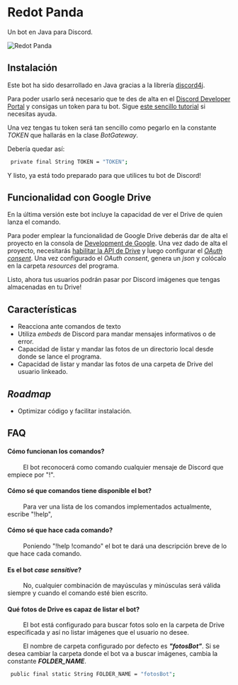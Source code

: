 
# Redot Panda

Un bot en Java para Discord.

![Redot Panda](https://p1.pxfuel.com/preview/318/402/410/animal-themes-animal-wildlife-animal-red-panda-panda-animal-mammal-tree.jpg)

## Instalación

Este bot ha sido desarrollado en Java gracias a la librería [discord4j](https://discord4j.com/).

Para poder usarlo será necesario que te des de alta en el [Discord Developer Portal](https://discord.com/developers/applications) y consigas un token para tu bot. Sigue [este sencillo tutorial](https://docs.discord4j.com/discord-application-tutorial) si necesitas ayuda.

Una vez tengas tu token será tan sencillo como pegarlo en la constante *TOKEN* que hallarás en la clase *BotGateway*.

Debería quedar así:

```bash
 private final String TOKEN = "TOKEN";
```
Y listo, ya está todo preparado para que utilices tu bot de Discord!


## Funcionalidad con Google Drive

En la última versión este bot incluye la capacidad de ver el Drive de quien lanza el comando.

Para poder emplear la funcionalidad de Google Drive deberás dar de alta el proyecto en la consola de [Development de Google](https://developers.google.com/workspace/guides/create-project). Una vez dado de alta el proyecto, necesitarás [habilitar la API de Drive](https://developers.google.com/workspace/guides/enable-apis) y luego configurar el [*OAuth consent*](https://developers.google.com/workspace/guides/configure-oauth-consent).
Una vez configurado el *OAuth consent*, genera un *json* y colócalo en la carpeta *resources* del programa.

Listo, ahora tus usuarios podrán pasar por Discord imágenes que tengas almacenadas en tu Drive!
## Características

- Reacciona ante comandos de texto
- Utiliza *embeds* de Discord para mandar mensajes informativos o de error.
- Capacidad de listar y mandar las fotos de un directorio local desde donde se lance el programa.
- Capacidad de listar y mandar las fotos de una carpeta de Drive del usuario linkeado.


## *Roadmap*

- Optimizar código y facilitar instalación.


## FAQ

#### Cómo funcionan los comandos?

&nbsp;&nbsp;&nbsp;&nbsp;&nbsp;&nbsp;&nbsp;&nbsp; El bot reconocerá como comando cualquier mensaje de Discord que empiece por "!".

#### Cómo sé que comandos tiene disponible el bot?

&nbsp;&nbsp;&nbsp;&nbsp;&nbsp;&nbsp;&nbsp;&nbsp; Para ver una lista de los comandos implementados actualmente, escribe "!help",

#### Cómo sé que hace cada comando?

&nbsp;&nbsp;&nbsp;&nbsp;&nbsp;&nbsp;&nbsp;&nbsp; Poniendo "!help !comando" el bot te dará una descripción breve de lo que hace cada comando.

#### Es el bot *case sensitive*?

&nbsp;&nbsp;&nbsp;&nbsp;&nbsp;&nbsp;&nbsp;&nbsp; No, cualquier combinación de mayúsculas y minúsculas será válida siempre y cuando el comando esté bien escrito.

#### Qué fotos de Drive es capaz de listar el bot?

&nbsp;&nbsp;&nbsp;&nbsp;&nbsp;&nbsp;&nbsp;&nbsp; El bot está configurado para buscar fotos solo en la carpeta de Drive especificada y así no listar imágenes que el usuario no desee.

&nbsp;&nbsp;&nbsp;&nbsp;&nbsp;&nbsp;&nbsp;&nbsp; El nombre de carpeta configurado por defecto es <b>*"fotosBot"*</b>. Si se desea cambiar la carpeta donde el bot va a buscar imágenes, cambia la constante <b>*FOLDER_NAME*</b>.

```bash
 public final static String FOLDER_NAME = "fotosBot";
```



